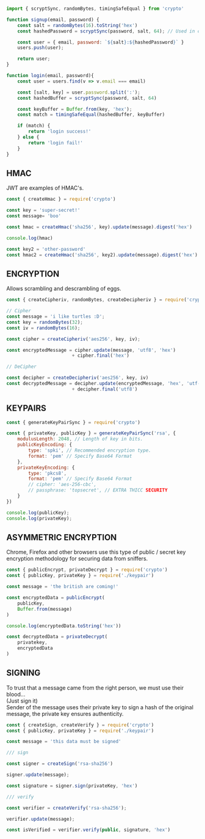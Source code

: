 ```javascript

import { scryptSync, randomBytes, timingSafeEqual } from 'crypto'

function signup(email, password) {
    const salt = randomBytes(16).toString('hex')
    const hashedPassword = scryptSync(password, salt, 64); // Used in crypto-mining! for proof of work

    const user = { email, password: `${salt}:${hashedPassword}` }
    users.push(user);

    return user;
}

function login(email, password){
    const user = users.find(v => v.email === email)

    const [salt, key] = user.password.split(':');
    const hashedBuffer = scryptSync(password, salt, 64)

    const keyBuffer = Buffer.from(key, 'hex');
    const match = timingSafeEqual(hashedBuffer, keyBuffer)

    if (match) {
        return 'login success!'
    } else {
        return 'login fail!'
    }
}

```

<h2> HMAC </h2>

JWT are examples of HMAC's.

```javascript
const { createHmac } = require('crypto')

const key = 'super-secret!'
const message= 'boo'

const hmac = createHmac('sha256', key).update(message).digest('hex')

console.log(hmac)

const key2 = 'other-password'
const hmac2 = createHmac('sha256', key2).update(message).digest('hex')

```

<h2> ENCRYPTION </h2>

Allows scrambling and descrambling of eggs.

```javascript
const { createCipheriv, randomBytes, createDecipheriv } = require('crypto') 

// Cipher
const message = 'i like turtles :D';
const key = randomBytes(32);
const iv = randomBytes(16);

const cipher = createCipheriv('aes256', key, iv);

const encryptedMessage = cipher.update(message, 'utf8', 'hex')
                        + cipher.final('hex')

// DeCipher

const decipher = createDecipheriv('aes256', key, iv)
const decryptedMessage = decipher.update(encryptedMessage, 'hex', 'utf-8')
                        + decipher.final('utf8')
```

<h2> KEYPAIRS </h2>

```javascript
const { generateKeyPairSync } = require('crypto')

const { privateKey, publicKey } = generateKeyPairSync('rsa', {
    modulusLength: 2048, // Length of key in bits.
    publicKeyEncoding: {
        type: 'spki', // Recommended encryption type.
        format: 'pem' // Specify Base64 Format
    },
    privateKeyEncoding: {
        type: 'pkcs8',
        format: 'pem' // Specify Base64 Format
        // cipher: 'aes-256-cbc',
        // passphrase: 'topsecret', // EXTRA THICC SECURITY
    }
})

console.log(publicKey);
console.log(privateKey);
```

<h2> ASYMMETRIC ENCRYPTION </h2>

Chrome, Firefox and other browsers use this type of public / secret key encryption methodology for securing data from sniffers.



```javascript
const { publicEncrypt, privateDecrypt } = require('crypto')
const { publicKey, privateKey } = require('./keypair')

const message = 'the british are coming!'

const encryptedData = publicEncrypt(
    publicKey,
    Buffer.from(message)
)

console.log(encryptedData.toString('hex'))

const decryptedData = privateDecrypt(
    privatekey,
    encryptedData
)
```

<h2> SIGNING </h2>

To trust that a message came from the right person, we must use their blood...<br>
(Just sign it)<br>
Sender of the message uses their private key to sign a hash of the original
message, the private key ensures authenticity.

```javascript
const { createSign, createVerify } = require('crypto')
const { publicKey, privateKey } = require('./keypair')

const message = 'this data must be signed'

/// sign

const signer = createSign('rsa-sha256')

signer.update(message);

const signature = signer.sign(privateKey, 'hex')

/// verify

const verifier = createVerify('rsa-sha256');

verifier.update(message);

const isVerified = verifier.verify(public, signature, 'hex')
```